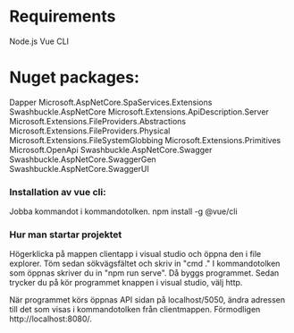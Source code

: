 # Requirements 
Node.js
Vue CLI
# Nuget packages:
Dapper
Microsoft.AspNetCore.SpaServices.Extensions
Swashbuckle.AspNetCore
Microsoft.Extensions.ApiDescription.Server
Microsoft.Extensions.FileProviders.Abstractions
Microsoft.Extensions.FileProviders.Physical
Microsoft.Extensions.FileSystemGlobbing
Microsoft.Extensions.Primitives
Microsoft.OpenApi
Swashbuckle.AspNetCore.Swagger
Swashbuckle.AspNetCore.SwaggerGen
Swashbuckle.AspNetCore.SwaggerUI

### Installation av vue cli:
Jobba kommandot i kommandotolken.
npm install -g @vue/cli

### Hur man startar projektet
Högerklicka på mappen clientapp i visual studio och öppna den i file explorer. Töm sedan sökvägsfältet och skriv in "cmd ."
I kommandotolken som öppnas skriver du in "npm run serve". Då byggs programmet.
Sedan trycker du på kör programmet knappen i visual studio, välj http. 

När programmet körs öppnas API sidan på localhost/5050, ändra adressen till det som visas i kommandotolken från clientmappen. Förmodligen http://localhost:8080/.